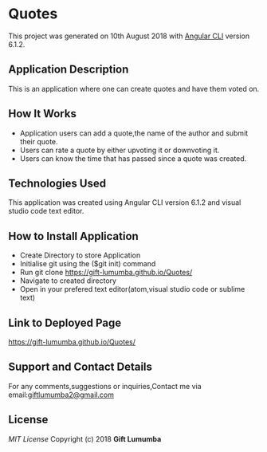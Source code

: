 # Quotes

This project was generated on 10th August 2018 with [Angular CLI](https://gift-lumumba.github.io/Quotes/) version 6.1.2.

## Application Description
This is an application where one can create quotes and have them voted on.

## How It Works
- Application users can add a quote,the name of the author and submit their quote.
- Users can rate a quote by either upvoting it or downvoting it.
- Users can know the time that has passed since a quote was created.

## Technologies Used
This application was created using Angular CLI version 6.1.2 and visual studio code text editor.

## How to Install Application
- Create Directory to store Application
- Initialise git using the ($git init) command
- Run git clone https://gift-lumumba.github.io/Quotes/
- Navigate to created directory
- Open in your prefered text editor(atom,visual studio code     or sublime text)

## Link to Deployed Page
https://gift-lumumba.github.io/Quotes/

## Support and Contact Details
For any comments,suggestions or inquiries,Contact me via email:giftlumumba2@gmail.com

## License
*MIT License*
Copyright (c) 2018 **Gift Lumumba**
